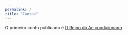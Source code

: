 ```yaml
---
permalink: /
title: "Contos"
---
```


O primeiro conto publicado é [O Reino do Ar-condicionado](/reino.html).
